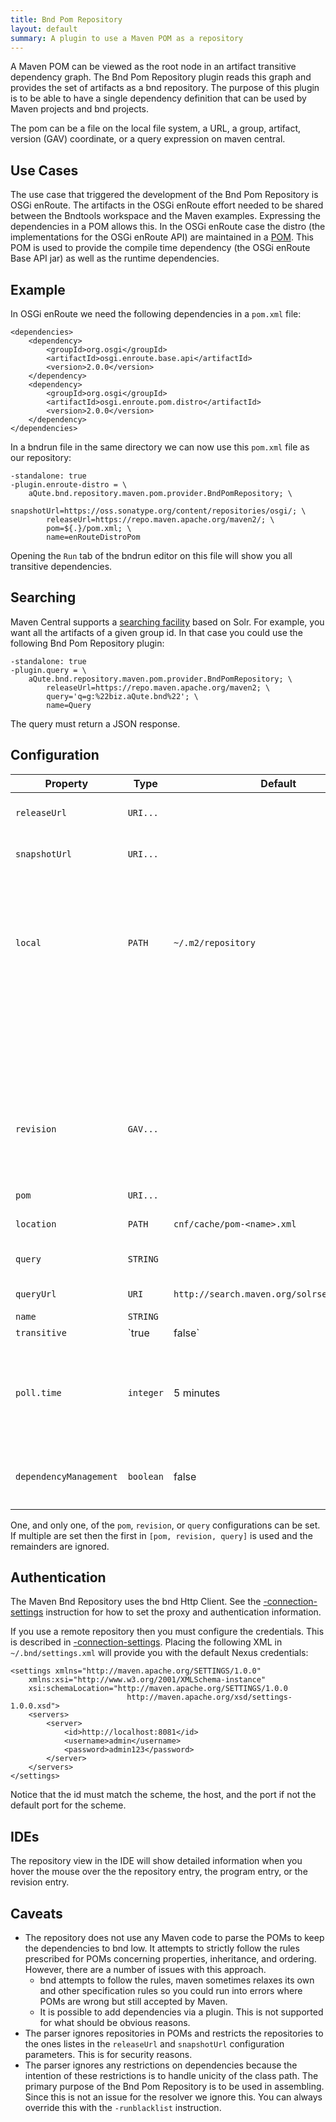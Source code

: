 ```yaml
---
title: Bnd Pom Repository
layout: default
summary: A plugin to use a Maven POM as a repository 
---
```


A Maven POM can be viewed as the root node in an artifact transitive dependency graph. The Bnd Pom Repository plugin reads this graph and provides the set of artifacts as a bnd repository. The purpose of this plugin is to be able to have a single dependency definition that can be used by Maven projects and bnd projects. 

The pom can be a file on the local file system, a URL, a group, artifact, version (GAV) coordinate, or a query expression on maven central. 

## Use Cases

The use case that triggered the development of the Bnd Pom Repository is OSGi enRoute. The artifacts in the OSGi enRoute effort needed to be shared between the Bndtools workspace and the Maven examples. Expressing the dependencies in a POM allows this. In the OSGi enRoute case the distro (the implementations for the OSGi enRoute API) are maintained in a [POM](https://github.com/osgi/osgi.enroute/blob/next/osgi.enroute.pom.distro/pom.xml). This POM is used to provide the compile time dependency (the OSGi enRoute Base API jar) as well as the runtime dependencies.

## Example

In OSGi enRoute we need the following dependencies in a `pom.xml` file:

    <dependencies>
        <dependency>
            <groupId>org.osgi</groupId>
            <artifactId>osgi.enroute.base.api</artifactId>
            <version>2.0.0</version>
        </dependency>
        <dependency>
            <groupId>org.osgi</groupId>
            <artifactId>osgi.enroute.pom.distro</artifactId>
            <version>2.0.0</version>
        </dependency>
    </dependencies>

In a bndrun file in the same directory we can now use this `pom.xml` file as our repository:

    -standalone: true
    -plugin.enroute-distro = \
        aQute.bnd.repository.maven.pom.provider.BndPomRepository; \
            snapshotUrl=https://oss.sonatype.org/content/repositories/osgi/; \
            releaseUrl=https://repo.maven.apache.org/maven2/; \
            pom=${.}/pom.xml; \
            name=enRouteDistroPom

Opening the `Run` tab of the bndrun editor on this file will show you all transitive dependencies.

## Searching

Maven Central supports a [searching facility](http://blog.sonatype.com/2011/06/you-dont-need-a-browser-to-use-maven-central/) based on Solr. For example, you want all the artifacts of a given group id. In that case you could use the following Bnd Pom Repository plugin:

    -standalone: true
    -plugin.query = \
        aQute.bnd.repository.maven.pom.provider.BndPomRepository; \
            releaseUrl=https://repo.maven.apache.org/maven2; \
            query='q=g:%22biz.aQute.bnd%22'; \
            name=Query

The query must return a JSON response.

## Configuration

| Property         | Type  | Default | Description |
|------------------|-------|---------|-------------|
| `releaseUrl`    | `URI...` |      | Comma separated list of URLs to the repositories of released artifacts.|
| `snapshotUrl`   | `URI...` |      | Comma separated list of URLs to the repositories of snapshot artifacts.|
|                  |       |         | If this is not specified, it falls back to the release repository or just `local` if that is also not specified.|
| `local`          | `PATH`| `~/.m2/repository` | The file path to the local Maven repository.  |
|                  |       |                    | If specified, it should use forward slashes. If the directory does not exist, the plugin will attempt to create it.|
|                  |       |         | The default can be overridden with the `maven.repo.local` System property.|
| `revision`       | `GAV...` |      | A comma separated list of Maven coordinates. The GAV will be searched in the normal way. For further information about Coordinates & Terminology please see MavenBndRepositoryPlugin|
| `pom`            | `URI...` |      | A comma separated list of URLs to POM files.|
| `location`       | `PATH` | `cnf/cache/pom-<name>.xml` | Optional cached index of the parsed POMs. |
| `query`          | `STRING` |      | A Solr query string. This is the part after `?` and must be properly URL encoded|
| `queryUrl`       | `URI` | `http://search.maven.org/solrsearch/select` | Optional URL to the search engine.|
| `name`           | `STRING`|       | Required name of the repo.|
| `transitive`     | `true|false` | `true` | If set to _truthy_ then dependencies are transitive.|
| `poll.time`      | `integer`| 5 minutes | Number of seconds between checks for changes to POM files referenced by `pom` or `revision`. If the value is negative or the workspace is in batch/CI mode, then no polling takes place.|
| `dependencyManagement` | `boolean`| false | If set to `true`, dependencies in the `dependencyManagement` section will be handled as actual dependencies.|


One, and only one, of the `pom`, `revision`, or `query` configurations can be set. If multiple are set then the first in `[pom, revision, query]` is used and the remainders are ignored.


## Authentication

The Maven Bnd Repository uses the bnd Http Client. See the [-connection-settings] instruction for how to set the proxy and authentication information.

If you use a remote repository then you must configure the credentials. This is described in [-connection-settings]. Placing the following XML in  `~/.bnd/settings.xml` will provide you with the default Nexus credentials:

	<settings xmlns="http://maven.apache.org/SETTINGS/1.0.0"
		xmlns:xsi="http://www.w3.org/2001/XMLSchema-instance"
		xsi:schemaLocation="http://maven.apache.org/SETTINGS/1.0.0
	                          http://maven.apache.org/xsd/settings-1.0.0.xsd">
		<servers>
			<server>
				<id>http://localhost:8081</id>
				<username>admin</username>
				<password>admin123</password>
			</server>
		</servers>
	</settings>

Notice that the id must match the scheme, the host, and the port if not the default port for the scheme.

## IDEs

The repository view in the IDE will show detailed information when you hover the mouse over the the repository entry, the program entry, or the revision entry. 

## Caveats

* The repository does not use any Maven code to parse the POMs to keep the dependencies to bnd low. It attempts to strictly follow the rules prescribed for POMs concerning properties, inheritance, and ordering. However, there are a number of issues with this approach. 
    * bnd attempts to follow the rules, maven sometimes relaxes its own and other specification rules so you could run into errors where POMs are wrong but still accepted by Maven.
    * It is possible to add dependencies via a plugin. This is not supported for what should be obvious reasons.
* The parser ignores repositories in POMs and restricts the repositories to the ones listes in the `releaseUrl` and `snapshotUrl` configuration parameters. This is for security reasons.
* The parser ignores any restrictions on dependencies because the intention of these restrictions is to handle unicity of the class path. The primary purpose of the Bnd Pom Repository is to be used in assembling. Since this is not an issue for the resolver we ignore this. You can always override this with the `-runblacklist` instruction.

[-connection-settings]: /instructions/connection-settings
